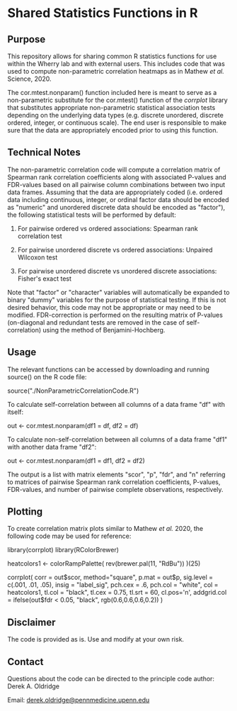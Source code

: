 # Shared Statistics Functions in R

## Purpose

This repository allows for sharing common R statistics functions for use within the Wherry lab and with external users. This includes code that was used to compute non-parametric correlation heatmaps as in Mathew *et al.* Science, 2020.

The cor.mtest.nonparam() function included here is meant to serve as a non-parametric substitute for the cor.mtest() function of the *corrplot* library that substitutes appropriate non-parametric statistical association tests depending on the underlying data types (e.g. discrete unordered, discrete ordered, integer, or continuous scale). The end user is responsible to make sure that the data are appropriately encoded prior to using this function.

## Technical Notes

The non-parametric correlation code will compute a correlation matrix of Spearman rank correlation coefficients along with associated P-values and FDR-values based on all pairwise column combinations between two input data frames. Assuming that the data are appropriately coded (i.e. ordered data including continuous, integer, or ordinal factor data should be encoded as "numeric" and unordered discrete data should be encoded as "factor"), the following statistical tests will be performed by default:

1. For pairwise ordered vs ordered associations: Spearman rank correlation test

2. For pairwise unordered discrete vs ordered associations: Unpaired Wilcoxon test

3. For pairwise unordered discrete vs unordered discrete associations: Fisher's exact test

Note that "factor" or "character" variables will automatically be expanded to binary "dummy" variables for the purpose of statistical testing. If this is not desired behavior, this code may not be appropriate or may need to be modified. FDR-correction is performed on the resulting matrix of P-values (on-diagonal and redundant tests are removed in the case of self-correlation) using the method of Benjamini-Hochberg.

## Usage

The relevant functions can be accessed by downloading and running source() on the R code file:

source("./NonParametricCorrelationCode.R")

To calculate self-correlation between all columns of a data frame "df" with itself:

out <- cor.mtest.nonparam(df1 = df, df2 = df)

To calculate non-self-correlation between all columns of a data frame "df1" with another data frame "df2":

out <- cor.mtest.nonparam(df1 = df1, df2 = df2)

The output is a list with matrix elements "scor", "p", "fdr", and "n" referring to matrices of pairwise Spearman rank correlation coefficients, P-values, FDR-values, and number of pairwise complete observations, respectively.

## Plotting

To create correlation matrix plots similar to Mathew *et al.* 2020, the following code may be used for reference:

library(corrplot)
library(RColorBrewer)

heatcolors1 <- colorRampPalette( rev(brewer.pal(11, "RdBu")) )(25)

corrplot(
  corr = out$scor,
  method="square",
  p.mat = out$p,
  sig.level = c(.001, .01, .05),
  insig = "label_sig",
  pch.cex = .6,
  pch.col = "white",
  col = heatcolors1,
  tl.col = "black",
  tl.cex = 0.75,
  tl.srt = 60,
  cl.pos='n',
  addgrid.col = ifelse(out$fdr < 0.05, "black", rgb(0.6,0.6,0.6,0.2))
)

## Disclaimer

The code is provided as is. Use and modify at your own risk.

## Contact

Questions about the code can be directed to the principle code author: Derek A. Oldridge

Email: derek.oldridge@pennmedicine.upenn.edu
